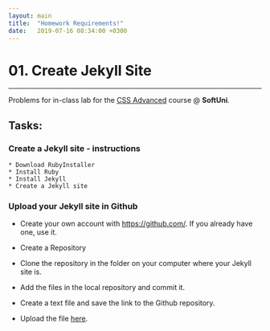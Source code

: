 ```yaml
---
layout: main
title:  "Homework Requirements!"
date:   2019-07-16 08:34:00 +0300
---
```

# 01. Create Jekyll Site
------
Problems for in-class lab for the [CSS Advanced](https://softuni.bg/trainings/2427/css-advanced-july-2019) course @ **SoftUni**.

## Tasks:

### Create a Jekyll site - instructions	
	* Download RubyInstaller	
	* Install Ruby
	* Install Jekyll		
	* Create a Jekyll site

### Upload your Jekyll site in Github
* Create your own account with https://github.com/. If you already have one, use it.
* Create a Repository
* Clone the repository in the folder on your computer where your Jekyll site is.
* Add the files in the local repository and commit it.

* Create a text file and save the link to the Github repository. 
* Upload the file [here](https://softuni.bg/trainings/2427/css-advanced-july-2019#lesson-12420).